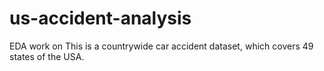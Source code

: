 # us-accident-analysis
EDA work on This is a countrywide car accident dataset, which covers 49 states of the USA.
